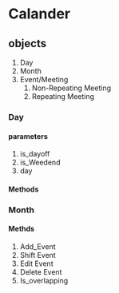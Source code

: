 # Calander

## objects
1. Day
2. Month
3. Event/Meeting
    1. Non-Repeating Meeting
    2. Repeating Meeting

### Day
#### parameters
1. is_dayoff
2. is_Weedend
3. day

#### Methods


### Month

#### Methds
1. Add_Event
2. Shift Event
3. Edit Event
4. Delete Event
5. Is_overlapping




